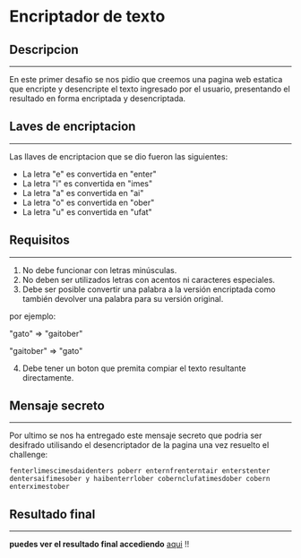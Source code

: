 #  Encriptador de texto

## Descripcion
---

En este primer desafio se nos pidio que creemos una pagina web estatica que encripte y desencripte el texto ingresado por el usuario, presentando el resultado en forma encriptada y desencriptada.



## Laves de encriptacion
---
Las llaves de encriptacion que se dio fueron las siguientes:
* La letra "e" es convertida en "enter"
* La letra "i" es convertida en "imes"
* La letra "a" es convertida en "ai"
* La letra "o" es convertida en "ober"
* La letra "u" es convertida en "ufat"

## Requisitos
---
1. No debe funcionar con letras minúsculas.
2. No deben ser utilizados letras con acentos ni caracteres especiales.
3. Debe ser posible convertir una palabra a la versión encriptada como también devolver una palabra para su versión original.

por ejemplo:

"gato" => "gaitober"

"gaitober" => "gato" 

4. Debe tener un boton que premita compiar el texto resultante directamente.

## Mensaje secreto
---
Por ultimo se nos ha entregado este mensaje secreto que podria ser desifrado utilisando el desencriptador de la pagina una vez resuelto el challenge:

<p>

    fenterlimescimesdaidenters poberr enternfrenterntair enterstenter dentersaifimesober y haibenterrlober cobernclufatimesdober cobern enterximestober
</p>

## Resultado final
---



**puedes ver el resultado final accediendo** 
[aqui](https://alejandroaguilar98.github.io/Proyecto_alura-Encriptador/
) !!